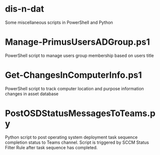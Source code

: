 # dis-n-dat
Some miscellaneous scripts in PowerShell and Python



# Manage-PrimusUsersADGroup.ps1
PowerShell script to manage users group membership based on users title

# Get-ChangesInComputerInfo.ps1
PowerShell script to track computer location and purpose information changes in asset database

# PostOSDStatusMessagesToTeams.py
Python script to post operating system deployment task sequence completion status to Teams channel. Script is triggered by SCCM Status Filter Rule after task sequence has completed.
